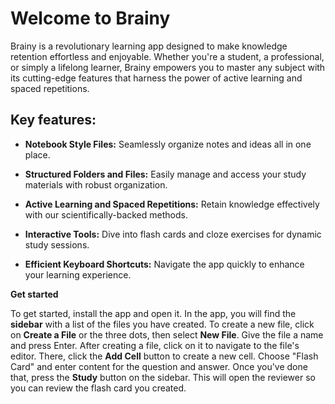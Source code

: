 # Welcome to Brainy

Brainy is a revolutionary learning app designed to make knowledge retention
effortless and enjoyable. Whether you're a student, a professional, or simply
a lifelong learner, Brainy empowers you to master any subject with its
cutting-edge features that harness the power of active learning and spaced
repetitions.

## Key features:

- **Notebook Style Files:** Seamlessly organize notes and ideas all in one
place.
  
- **Structured Folders and Files:** Easily manage and access your study 
materials with robust organization.
  
- **Active Learning and Spaced Repetitions:** Retain knowledge effectively 
with our scientifically-backed methods.
  
- **Interactive Tools:** Dive into flash cards and cloze exercises for dynamic 
study sessions.

- **Efficient Keyboard Shortcuts:** Navigate the app quickly to enhance your 
learning experience.

**Get started**

To get started, install the app and open it. In the app, you will find the
**sidebar** with a list of the files you have created. To create a new file, 
click on **Create a File** or the three dots, then select **New File**. Give 
the file a name and press Enter. After creating a file, click on it to navigate 
to the file's editor. There, click the **Add Cell** button to create a new cell.
Choose "Flash Card" and enter content for the question and answer. Once you've
done that, press the **Study** button on the sidebar. This will open the reviewer
so you can review the flash card you created.
